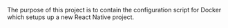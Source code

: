 The purpose of this project is to contain the configuration script for Docker which setups up a new React Native project.
